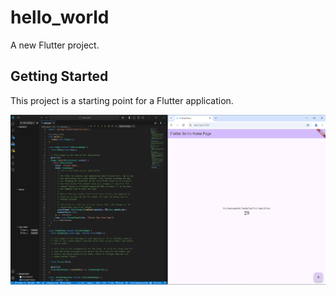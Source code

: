 # hello_world

A new Flutter project.

## Getting Started

This project is a starting point for a Flutter application.

![alt text](image.png)